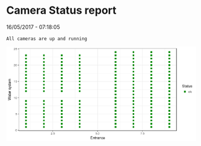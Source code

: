 Camera Status report
================
16/05/2017 - 07:18:05

    All cameras are up and running

![](camreport_files/figure-markdown_github/unnamed-chunk-2-1.png)
